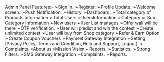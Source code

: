 Admin Panel Features:-
➢Sign in.
➢Register.
➢Profile Update.
➢Welcome screen.
➢Push Notification.
➢History.
➢Dashboard.
➢Total category of Products information
➢Total Users
➢UsersInformation
➢Category or Sub Category Information
➢New users
➢User List manages
➢Offer wall will be there
➢OTP verification.
➢User will predict and win the contest
➢Create unlimited contest
➢User will buy from Shop category
➢Refer & Earn Option
➢Create Coupon Vouchers
➢Payment Gateway Integration
➢Setting (Privacy Policy, Terms and
Condition, Help and Support, Logout). •
Complaints. •About us •Mission Vision •
Reports.
➢Statistics.
➢Strong Filters.
➢SMS Gateway Integration
➢Complaints.
➢Reports.